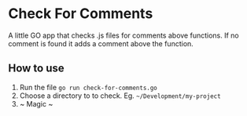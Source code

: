 # Check For Comments

A little GO app that checks .js files for comments above functions. If no comment is found it adds a comment above the function.

## How to use

1. Run the file `go run check-for-comments.go`
2. Choose a directory to to check. Eg. `~/Development/my-project`
3. ~ Magic ~
